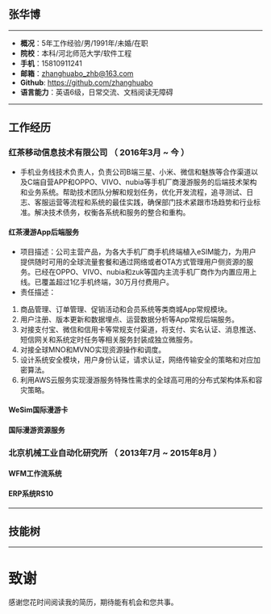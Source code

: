 
## 张华博
---
 - **概况**：5年工作经验/男/1991年/未婚/在职
 - **院校**：本科/河北师范大学/软件工程 
 - **手机**：15810911241
 - **邮箱**：zhanghuabo_zhb@163.com 
 - **Github**: https://github.com/zhanghuabo
 - **语言能力**：英语6级，日常交流、文档阅读无障碍 

---

## 工作经历

### 红茶移动信息技术有限公司 （ 2016年3月 ~ 今 ）

- 手机业务线技术负责人，负责公司B端三星、小米、微信和魅族等合作渠道以及C端自营APP和OPPO、VIVO、nubia等手机厂商漫游服务的后端技术架构和业务系统。帮助技术团队分解和规划任务，优化开发流程，追寻测试、日志、客服运营等流程和系统的最佳实践，确保部门技术紧跟市场趋势和行业标准。解决技术债务，权衡各系统和服务的整合和重构。

#### 红茶漫游App后端服务 
- 项目描述：公司主营产品，为各大手机厂商手机终端植入eSIM能力，为用户提供随时可用的全球流量套餐和通过网络或者OTA方式管理用户侧资源的服务。已经在OPPO、VIVO、nubia和zuk等国内主流手机厂商作为内置应用上线。已覆盖超过1亿手机终端，30万月付费用户。
- 责任描述：
1. 商品管理、订单管理、促销活动和会员系统等类商城App常规模块。
2. 用户注册、版本更新和数据埋点、运营数据分析等App常规后端服务。
3. 对接支付宝、微信和信用卡等常规支付渠道，将支付、实名认证、消息推送、短信网关和系统定时任务等相关服务封装成独立微服务。
4. 对接全球MNO和MVNO实现资源操作和调度。
5. 设计系统安全模块，用户身份认证，请求认证，网络传输安全的策略和对应加密算法。
6. 利用AWS云服务实现漫游服务特殊性需求的全球高可用的分布式架构体系和容灾策略。

#### WeSim国际漫游卡

#### 国际漫游资源服务

 
### 北京机械工业自动化研究所 （ 2013年7月 ~ 2015年8月 ）

#### WFM工作流系统 

#### ERP系统RS10 

---

## 技能树
---

# 致谢
感谢您花时间阅读我的简历，期待能有机会和您共事。
